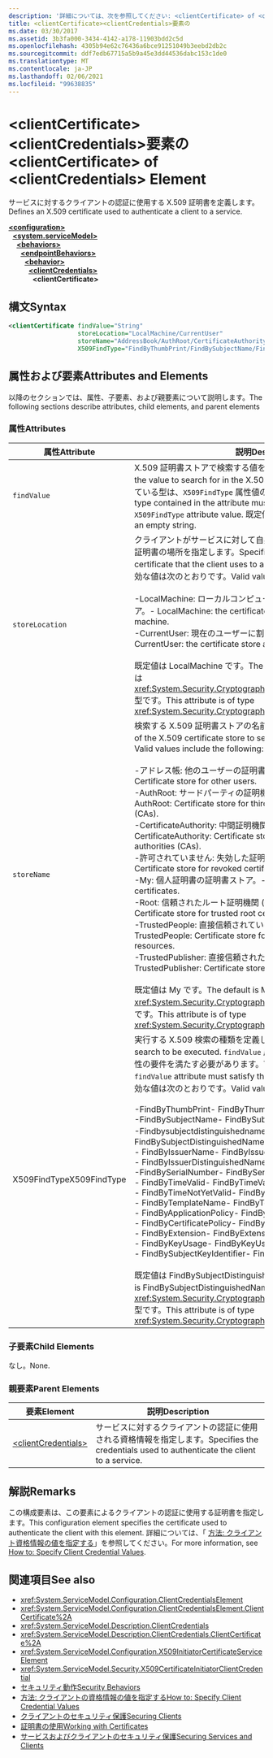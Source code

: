 ```yaml
---
description: '詳細については、次を参照してください: <clientCertificate> of <clientCredentials> 要素'
title: <clientCertificate><clientCredentials>要素の
ms.date: 03/30/2017
ms.assetid: 3b3fa000-3434-4142-a178-11903bdd2c5d
ms.openlocfilehash: 4305b94e62c76436a6bce91251049b3eebd2db2c
ms.sourcegitcommit: ddf7edb67715a5b9a45e3dd44536dabc153c1de0
ms.translationtype: MT
ms.contentlocale: ja-JP
ms.lasthandoff: 02/06/2021
ms.locfileid: "99638835"
---
```

# <a name="clientcertificate-of-clientcredentials-element"></a><span data-ttu-id="3f360-103">\<clientCertificate>\<clientCredentials>要素の</span><span class="sxs-lookup"><span data-stu-id="3f360-103">\<clientCertificate> of \<clientCredentials> Element</span></span>

<span data-ttu-id="3f360-104">サービスに対するクライアントの認証に使用する X.509 証明書を定義します。</span><span class="sxs-lookup"><span data-stu-id="3f360-104">Defines an X.509 certificate used to authenticate a client to a service.</span></span>  
  
[**\<configuration>**](../configuration-element.md)\
&nbsp;&nbsp;[**\<system.serviceModel>**](system-servicemodel.md)\
&nbsp;&nbsp;&nbsp;&nbsp;[**\<behaviors>**](behaviors.md)\
&nbsp;&nbsp;&nbsp;&nbsp;&nbsp;&nbsp;[**\<endpointBehaviors>**](endpointbehaviors.md)\
&nbsp;&nbsp;&nbsp;&nbsp;&nbsp;&nbsp;&nbsp;&nbsp;[**\<behavior>**](behavior-of-endpointbehaviors.md)\
&nbsp;&nbsp;&nbsp;&nbsp;&nbsp;&nbsp;&nbsp;&nbsp;&nbsp;&nbsp;[**\<clientCredentials>**](clientcredentials.md)\
&nbsp;&nbsp;&nbsp;&nbsp;&nbsp;&nbsp;&nbsp;&nbsp;&nbsp;&nbsp;&nbsp;&nbsp;**\<clientCertificate>**  
  
## <a name="syntax"></a><span data-ttu-id="3f360-105">構文</span><span class="sxs-lookup"><span data-stu-id="3f360-105">Syntax</span></span>  
  
```xml  
<clientCertificate findValue="String"
                   storeLocation="LocalMachine/CurrentUser"
                   storeName="AddressBook/AuthRoot/CertificateAuthority/Disallowed/My/Root/TrustedPeople/TrustedPublisher"
                   X509FindType="FindByThumbPrint/FindBySubjectName/FindBySubjectDistinguishedName/FindByIssuerName/FindByIssuerDistinguishedName/FindBySerialNumber/FindByTimeValid/FindByTimeNotYetValid/FindByTemplateName/FindByApplicationPolicy/FindByCertificatePolicy/FindByExtension/FindByKeyUsage/FindBySubjectKeyIdentifier" />
```  
  
## <a name="attributes-and-elements"></a><span data-ttu-id="3f360-106">属性および要素</span><span class="sxs-lookup"><span data-stu-id="3f360-106">Attributes and Elements</span></span>  

 <span data-ttu-id="3f360-107">以降のセクションでは、属性、子要素、および親要素について説明します。</span><span class="sxs-lookup"><span data-stu-id="3f360-107">The following sections describe attributes, child elements, and parent elements</span></span>  
  
### <a name="attributes"></a><span data-ttu-id="3f360-108">属性</span><span class="sxs-lookup"><span data-stu-id="3f360-108">Attributes</span></span>  
  
|<span data-ttu-id="3f360-109">属性</span><span class="sxs-lookup"><span data-stu-id="3f360-109">Attribute</span></span>|<span data-ttu-id="3f360-110">説明</span><span class="sxs-lookup"><span data-stu-id="3f360-110">Description</span></span>|  
|---------------|-----------------|  
|`findValue`|<span data-ttu-id="3f360-111">X.509 証明書ストアで検索する値を含む文字列。</span><span class="sxs-lookup"><span data-stu-id="3f360-111">A string that contains the value to search for in the X.509 certificate store.</span></span> <span data-ttu-id="3f360-112">属性に格納されている型は、`X509FindType` 属性値の要件を満たす必要があります。</span><span class="sxs-lookup"><span data-stu-id="3f360-112">The type contained in the attribute must satisfy the requirements of the `X509FindType` attribute value.</span></span> <span data-ttu-id="3f360-113">既定値は空の文字列です。</span><span class="sxs-lookup"><span data-stu-id="3f360-113">The default is an empty string.</span></span>|  
|`storeLocation`|<span data-ttu-id="3f360-114">クライアントがサービスに対して自身を認証するために使用する X.509 証明書の場所を指定します。</span><span class="sxs-lookup"><span data-stu-id="3f360-114">Specifies the location of the X.509 certificate that the client uses to authenticate itself to the service.</span></span> <span data-ttu-id="3f360-115">有効な値は次のとおりです。</span><span class="sxs-lookup"><span data-stu-id="3f360-115">Valid values include the following:</span></span><br /><br /> <span data-ttu-id="3f360-116">-LocalMachine: ローカルコンピューターに割り当てられた証明書ストア。</span><span class="sxs-lookup"><span data-stu-id="3f360-116">-   LocalMachine: the certificate store assigned to the local machine.</span></span><br /><span data-ttu-id="3f360-117">-CurrentUser: 現在のユーザーに割り当てられている証明書ストア。</span><span class="sxs-lookup"><span data-stu-id="3f360-117">-   CurrentUser: the certificate store assigned to the current user.</span></span><br /><br /> <span data-ttu-id="3f360-118">既定値は LocalMachine です。</span><span class="sxs-lookup"><span data-stu-id="3f360-118">The default is LocalMachine.</span></span> <span data-ttu-id="3f360-119">この属性は <xref:System.Security.Cryptography.X509Certificates.StoreLocation> 型です。</span><span class="sxs-lookup"><span data-stu-id="3f360-119">This attribute is of type <xref:System.Security.Cryptography.X509Certificates.StoreLocation>.</span></span>|  
|`storeName`|<span data-ttu-id="3f360-120">検索する X.509 証明書ストアの名前を指定します。</span><span class="sxs-lookup"><span data-stu-id="3f360-120">Specifies the name of the X.509 certificate store to search.</span></span> <span data-ttu-id="3f360-121">有効な値は次のとおりです。</span><span class="sxs-lookup"><span data-stu-id="3f360-121">Valid values include the following:</span></span><br /><br /> <span data-ttu-id="3f360-122">-アドレス帳: 他のユーザーの証明書ストア。</span><span class="sxs-lookup"><span data-stu-id="3f360-122">-   AddressBook: Certificate store for other users.</span></span><br /><span data-ttu-id="3f360-123">-AuthRoot: サードパーティの証明機関 (Ca) の証明書ストア。</span><span class="sxs-lookup"><span data-stu-id="3f360-123">-   AuthRoot: Certificate store for third-party certificate authorities (CAs).</span></span><br /><span data-ttu-id="3f360-124">-CertificateAuthority: 中間証明機関 (Ca) の証明書ストア。</span><span class="sxs-lookup"><span data-stu-id="3f360-124">-   CertificateAuthority: Certificate store for intermediate certificate authorities (CAs).</span></span><br /><span data-ttu-id="3f360-125">-許可されていません: 失効した証明書の証明書ストア。</span><span class="sxs-lookup"><span data-stu-id="3f360-125">-   Disallowed: Certificate store for revoked certificates.</span></span><br /><span data-ttu-id="3f360-126">-My: 個人証明書の証明書ストア。</span><span class="sxs-lookup"><span data-stu-id="3f360-126">-   My: Certificate store for personal certificates.</span></span><br /><span data-ttu-id="3f360-127">-Root: 信頼されたルート証明機関 (Ca) の証明書ストア。</span><span class="sxs-lookup"><span data-stu-id="3f360-127">-   Root: Certificate store for trusted root certificate authorities (CAs).</span></span><br /><span data-ttu-id="3f360-128">-TrustedPeople: 直接信頼されている人間とリソースの証明書ストア。</span><span class="sxs-lookup"><span data-stu-id="3f360-128">-   TrustedPeople: Certificate store for directly trusted people and resources.</span></span><br /><span data-ttu-id="3f360-129">-TrustedPublisher: 直接信頼された発行元の証明書ストア。</span><span class="sxs-lookup"><span data-stu-id="3f360-129">-   TrustedPublisher: Certificate store for directly trusted publishers.</span></span><br /><br /> <span data-ttu-id="3f360-130">既定値は My です。</span><span class="sxs-lookup"><span data-stu-id="3f360-130">The default is My.</span></span> <span data-ttu-id="3f360-131">この属性は <xref:System.Security.Cryptography.X509Certificates.StoreName> 型です。</span><span class="sxs-lookup"><span data-stu-id="3f360-131">This attribute is of type <xref:System.Security.Cryptography.X509Certificates.StoreName>.</span></span>|  
|<span data-ttu-id="3f360-132">X509FindType</span><span class="sxs-lookup"><span data-stu-id="3f360-132">X509FindType</span></span>|<span data-ttu-id="3f360-133">実行する X.509 検索の種類を定義します。</span><span class="sxs-lookup"><span data-stu-id="3f360-133">Defines the type of X.509 search to be executed.</span></span> <span data-ttu-id="3f360-134">`findValue` 属性に格納されている型は、この属性の要件を満たす必要があります。</span><span class="sxs-lookup"><span data-stu-id="3f360-134">The type contained in the `findValue` attribute must satisfy the requirements of this attribute.</span></span> <span data-ttu-id="3f360-135">有効な値は次のとおりです。</span><span class="sxs-lookup"><span data-stu-id="3f360-135">Valid values include the following:</span></span><br /><br /> <span data-ttu-id="3f360-136">-FindByThumbPrint</span><span class="sxs-lookup"><span data-stu-id="3f360-136">-   FindByThumbPrint</span></span><br /><span data-ttu-id="3f360-137">-FindBySubjectName</span><span class="sxs-lookup"><span data-stu-id="3f360-137">-   FindBySubjectName</span></span><br /><span data-ttu-id="3f360-138">-Findbysubjectdistinguishedname です</span><span class="sxs-lookup"><span data-stu-id="3f360-138">-   FindBySubjectDistinguishedName</span></span><br /><span data-ttu-id="3f360-139">- FindByIssuerName</span><span class="sxs-lookup"><span data-stu-id="3f360-139">-   FindByIssuerName</span></span><br /><span data-ttu-id="3f360-140">- FindByIssuerDistinguishedName</span><span class="sxs-lookup"><span data-stu-id="3f360-140">-   FindByIssuerDistinguishedName</span></span><br /><span data-ttu-id="3f360-141">-FindBySerialNumber</span><span class="sxs-lookup"><span data-stu-id="3f360-141">-   FindBySerialNumber</span></span><br /><span data-ttu-id="3f360-142">- FindByTimeValid</span><span class="sxs-lookup"><span data-stu-id="3f360-142">-   FindByTimeValid</span></span><br /><span data-ttu-id="3f360-143">- FindByTimeNotYetValid</span><span class="sxs-lookup"><span data-stu-id="3f360-143">-   FindByTimeNotYetValid</span></span><br /><span data-ttu-id="3f360-144">- FindByTemplateName</span><span class="sxs-lookup"><span data-stu-id="3f360-144">-   FindByTemplateName</span></span><br /><span data-ttu-id="3f360-145">- FindByApplicationPolicy</span><span class="sxs-lookup"><span data-stu-id="3f360-145">-   FindByApplicationPolicy</span></span><br /><span data-ttu-id="3f360-146">- FindByCertificatePolicy</span><span class="sxs-lookup"><span data-stu-id="3f360-146">-   FindByCertificatePolicy</span></span><br /><span data-ttu-id="3f360-147">- FindByExtension</span><span class="sxs-lookup"><span data-stu-id="3f360-147">-   FindByExtension</span></span><br /><span data-ttu-id="3f360-148">- FindByKeyUsage</span><span class="sxs-lookup"><span data-stu-id="3f360-148">-   FindByKeyUsage</span></span><br /><span data-ttu-id="3f360-149">- FindBySubjectKeyIdentifier</span><span class="sxs-lookup"><span data-stu-id="3f360-149">-   FindBySubjectKeyIdentifier</span></span><br /><br /> <span data-ttu-id="3f360-150">既定値は FindBySubjectDistinguishedName です。</span><span class="sxs-lookup"><span data-stu-id="3f360-150">The default value is FindBySubjectDistinguishedName.</span></span> <span data-ttu-id="3f360-151">この属性は <xref:System.Security.Cryptography.X509Certificates.X509FindType> 型です。</span><span class="sxs-lookup"><span data-stu-id="3f360-151">This attribute is of type <xref:System.Security.Cryptography.X509Certificates.X509FindType>.</span></span>|  
  
### <a name="child-elements"></a><span data-ttu-id="3f360-152">子要素</span><span class="sxs-lookup"><span data-stu-id="3f360-152">Child Elements</span></span>  

 <span data-ttu-id="3f360-153">なし。</span><span class="sxs-lookup"><span data-stu-id="3f360-153">None.</span></span>  
  
### <a name="parent-elements"></a><span data-ttu-id="3f360-154">親要素</span><span class="sxs-lookup"><span data-stu-id="3f360-154">Parent Elements</span></span>  
  
|<span data-ttu-id="3f360-155">要素</span><span class="sxs-lookup"><span data-stu-id="3f360-155">Element</span></span>|<span data-ttu-id="3f360-156">説明</span><span class="sxs-lookup"><span data-stu-id="3f360-156">Description</span></span>|  
|-------------|-----------------|  
|[\<clientCredentials>](clientcredentials.md)|<span data-ttu-id="3f360-157">サービスに対するクライアントの認証に使用される資格情報を指定します。</span><span class="sxs-lookup"><span data-stu-id="3f360-157">Specifies the credentials used to authenticate the client to a service.</span></span>|  
  
## <a name="remarks"></a><span data-ttu-id="3f360-158">解説</span><span class="sxs-lookup"><span data-stu-id="3f360-158">Remarks</span></span>  

 <span data-ttu-id="3f360-159">この構成要素は、この要素によるクライアントの認証に使用する証明書を指定します。</span><span class="sxs-lookup"><span data-stu-id="3f360-159">This configuration element specifies the certificate used to authenticate the client with this element.</span></span> <span data-ttu-id="3f360-160">詳細については、「 [方法: クライアント資格情報の値を指定する](../../../wcf/how-to-specify-client-credential-values.md)」を参照してください。</span><span class="sxs-lookup"><span data-stu-id="3f360-160">For more information, see [How to: Specify Client Credential Values](../../../wcf/how-to-specify-client-credential-values.md).</span></span>  
  
## <a name="see-also"></a><span data-ttu-id="3f360-161">関連項目</span><span class="sxs-lookup"><span data-stu-id="3f360-161">See also</span></span>

- <xref:System.ServiceModel.Configuration.ClientCredentialsElement>
- <xref:System.ServiceModel.Configuration.ClientCredentialsElement.ClientCertificate%2A>
- <xref:System.ServiceModel.Description.ClientCredentials>
- <xref:System.ServiceModel.Description.ClientCredentials.ClientCertificate%2A>
- <xref:System.ServiceModel.Configuration.X509InitiatorCertificateServiceElement>
- <xref:System.ServiceModel.Security.X509CertificateInitiatorClientCredential>
- [<span data-ttu-id="3f360-162">セキュリティ動作</span><span class="sxs-lookup"><span data-stu-id="3f360-162">Security Behaviors</span></span>](../../../wcf/feature-details/security-behaviors-in-wcf.md)
- [<span data-ttu-id="3f360-163">方法: クライアントの資格情報の値を指定する</span><span class="sxs-lookup"><span data-stu-id="3f360-163">How to: Specify Client Credential Values</span></span>](../../../wcf/how-to-specify-client-credential-values.md)
- [<span data-ttu-id="3f360-164">クライアントのセキュリティ保護</span><span class="sxs-lookup"><span data-stu-id="3f360-164">Securing Clients</span></span>](../../../wcf/securing-clients.md)
- [<span data-ttu-id="3f360-165">証明書の使用</span><span class="sxs-lookup"><span data-stu-id="3f360-165">Working with Certificates</span></span>](../../../wcf/feature-details/working-with-certificates.md)
- [<span data-ttu-id="3f360-166">サービスおよびクライアントのセキュリティ保護</span><span class="sxs-lookup"><span data-stu-id="3f360-166">Securing Services and Clients</span></span>](../../../wcf/feature-details/securing-services-and-clients.md)
